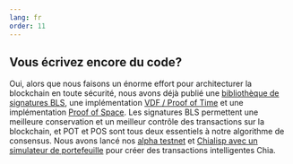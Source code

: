 ```yaml
---
lang: fr
order: 11
---
```


Vous écrivez encore du code?
-----------------------

Oui, alors que nous faisons un énorme effort pour architecturer la blockchain en toute sécurité, nous avons déjà publié une [bibliothèque de signatures BLS](https://github.com/Chia-Network/bls-signatures), une implémentation [VDF / Proof of Time](https://github.com/Chia-Network/vdf-competition) et une implémentation [Proof of Space](https://github.com/Chia-Network/proofofspace). Les signatures BLS permettent une meilleure conservation et un meilleur contrôle des transactions sur la blockchain, et POT et POS sont tous deux essentiels à notre algorithme de consensus. Nous avons lancé nos [alpha testnet](https://www.chia.net/2019/11/26/alpha-release.en.html) et [Chialisp avec un simulateur de portefeuille](https://www.chia.net/2019/11/27/chialisp.en.html) pour créer des transactions intelligentes Chia.
